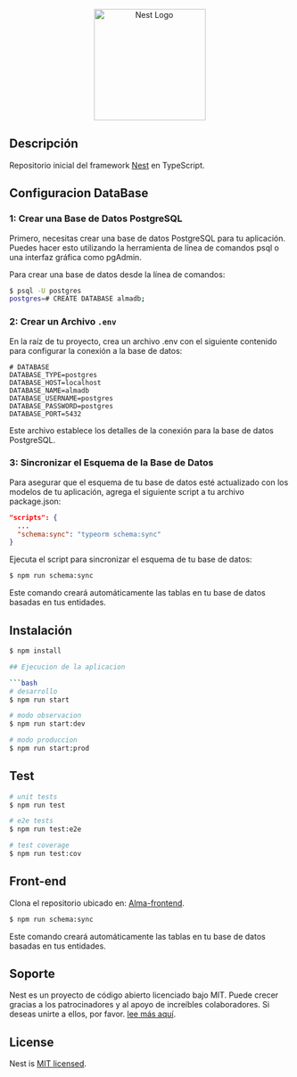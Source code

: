<p align="center">
  <a href="http://nestjs.com/" target="blank"><img src="https://nestjs.com/img/logo-small.svg" width="200" alt="Nest Logo" /></a>
</p>

[circleci-image]: https://img.shields.io/circleci/build/github/nestjs/nest/master?token=abc123def456
[circleci-url]: https://circleci.com/gh/nestjs/nest

## Descripción

Repositorio inicial del framework [Nest](https://github.com/nestjs/nest) en TypeScript.

## Configuracion DataBase

### 1: Crear una Base de Datos PostgreSQL

Primero, necesitas crear una base de datos PostgreSQL para tu aplicación. Puedes hacer esto utilizando la herramienta de línea de comandos psql o una interfaz gráfica como pgAdmin.

Para crear una base de datos desde la línea de comandos:
```bash
$ psql -U postgres
postgres=# CREATE DATABASE almadb;
```

### 2: Crear un Archivo `.env`

En la raíz de tu proyecto, crea un archivo .env con el siguiente contenido para configurar la conexión a la base de datos:

```env
# DATABASE
DATABASE_TYPE=postgres
DATABASE_HOST=localhost
DATABASE_NAME=almadb
DATABASE_USERNAME=postgres
DATABASE_PASSWORD=postgres
DATABASE_PORT=5432
```

Este archivo establece los detalles de la conexión para la base de datos PostgreSQL.

### 3: Sincronizar el Esquema de la Base de Datos

Para asegurar que el esquema de tu base de datos esté actualizado con los modelos de tu aplicación, agrega el siguiente script a tu archivo package.json:

```json
"scripts": {
  ...
  "schema:sync": "typeorm schema:sync"
}
```

Ejecuta el script para sincronizar el esquema de tu base de datos:

```bash
$ npm run schema:sync
```

Este comando creará automáticamente las tablas en tu base de datos basadas en tus entidades.

## Instalación

```bash
$ npm install

## Ejecucion de la aplicacion

```bash
# desarrollo
$ npm run start

# modo observacion
$ npm run start:dev

# modo produccion
$ npm run start:prod
```

## Test

```bash
# unit tests
$ npm run test

# e2e tests
$ npm run test:e2e

# test coverage
$ npm run test:cov
```
## Front-end
Clona el repositorio ubicado en: [Alma-frontend](https://github.com/Gabito-17/alma-frontend).

```bash
$ npm run schema:sync
```

Este comando creará automáticamente las tablas en tu base de datos basadas en tus entidades.


## Soporte

Nest es un proyecto de código abierto licenciado bajo MIT. Puede crecer gracias a los patrocinadores y al apoyo de increíbles colaboradores. Si deseas unirte a ellos, por favor. [lee más aquí](https://docs.nestjs.com/support).

## License

Nest is [MIT licensed](LICENSE).

